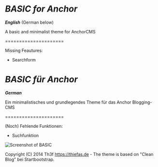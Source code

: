 *BASIC for Anchor*
=====================

***English*** (German below)

A basic and minimalist theme for AnchorCMS


=====================

Missing Feautures:

- Searchform


*BASIC für Anchor*
=====================

***German***

Ein minimalistisches und grundlegendes Theme für das Anchor Blogging-CMS


=====================

(Noch) Fehlende Funktionen:

- Suchfunktion

![Screenshot of BASIC](https://camo.githubusercontent.com/abbc4280fe8ccd30e9bca573c212630230ac40d5/687474703a2f2f73686172652e746869656661732e64652f696d672f73637232302d33332d30392e706e67)

Copyright (C) 2014 Th3f https://thiefas.de - The theme is based on "Clean Blog" bei Startbootstrap.
